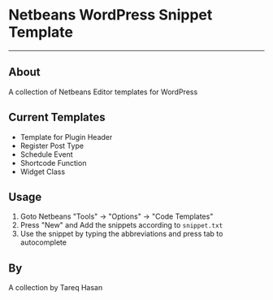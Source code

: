 # Netbeans WordPress Snippet Template #
--------------------------------------------

## About ##
A collection of Netbeans Editor templates for WordPress 

## Current Templates ##
- Template for Plugin Header
- Register Post Type
- Schedule Event
- Shortcode Function
- Widget Class

## Usage ##
1. Goto Netbeans "Tools" -> "Options" -> "Code Templates"
2. Press "New" and Add the snippets according to `snippet.txt`
3. Use the snippet by typing the abbreviations and press tab to autocomplete


## By ##
A collection by Tareq Hasan

